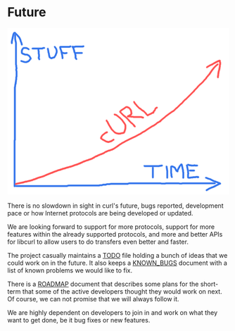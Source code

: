 # Future

![curl future](devgraph-800.png)

There is no slowdown in sight in curl's future, bugs reported, development pace or how Internet protocols are being developed or updated.

We are looking forward to support for more protocols, support for more features within the already supported protocols, and more and better APIs for libcurl to allow users to do transfers even better and faster.

The project casually maintains a [TODO](https://curl.se/docs/todo.html) file holding a bunch of ideas that we could work on in the future. It also keeps a [KNOWN\_BUGS](https://curl.se/docs/knownbugs.html) document with a list of known problems we would like to fix.

There is a [ROADMAP](https://curl.se/dev/roadmap.html) document that describes
some plans for the short-term that some of the active developers thought they
would work on next. Of course, we can not promise that we will always follow it.

We are highly dependent on developers to join in and work on what they want to get done, be it bug fixes or new features.
